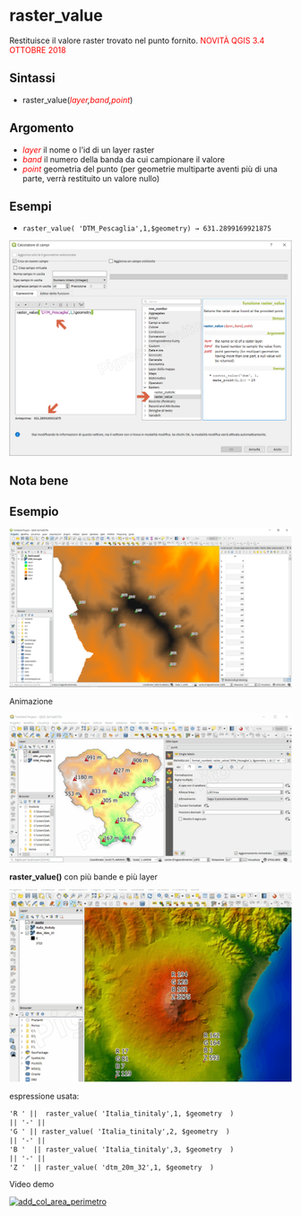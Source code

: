 # raster_value

Restituisce il valore raster trovato nel punto fornito. <span style="color:red;">NOVITÀ QGIS 3.4 OTTOBRE 2018</span>

## Sintassi

* raster_value(_<span style="color:red;">layer</span>,<span style="color:red;">band</span>,<span style="color:red;">point</span>_)

## Argomento

* *<span style="color:red;">layer</span>* il nome o l'id di un layer raster
* *<span style="color:red;">band</span>* il numero della banda da cui campionare il valore
* *<span style="color:red;">point</span>* geometria del punto (per geometrie multiparte aventi più di una parte, verrà restituito un valore nullo)

## Esempi

*  `raster_value( 'DTM_Pescaglia',1,$geometry) → 631.2899169921875`
  
![](../../img/rasters/raster_value1.png)

## Nota bene

## Esempio

![](../../img/rasters/raster_value2.png)

Animazione

![](../../img/rasters/raster_value.gif)

**raster_value()** con più bande e più layer


![](../../img/rasters/raster_value2.gif)

espressione usata:
```
'R ' ||  raster_value( 'Italia_tinitaly',1, $geometry  ) 
|| '-' || 
'G ' || raster_value( 'Italia_tinitaly',2, $geometry  ) 
|| '-' || 
'B '  || raster_value( 'Italia_tinitaly',3, $geometry  ) 
|| '-' || 
'Z '  || raster_value( 'dtm_20m_32',1, $geometry  ) 
```

Video demo

[![add_col_area_perimetro](https://img.youtube.com/vi/lfb2DNm5Bjs/0.jpg)](https://www.youtube.com/watch?v=lfb2DNm5Bjs&t= "Esepio d'uso")

